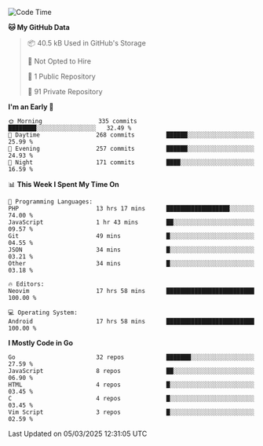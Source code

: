 
<!--START_SECTION:waka-->
![Code Time](http://img.shields.io/badge/Code%20Time-5%2C767%20hrs%2056%20mins-blue)

**🐱 My GitHub Data** 

> 📦 40.5 kB Used in GitHub's Storage 
 > 
> 🚫 Not Opted to Hire
 > 
> 📜 1 Public Repository 
 > 
> 🔑 91 Private Repository 
 > 
**I'm an Early 🐤** 

```text
🌞 Morning                335 commits         ████████░░░░░░░░░░░░░░░░░   32.49 % 
🌆 Daytime                268 commits         ██████░░░░░░░░░░░░░░░░░░░   25.99 % 
🌃 Evening                257 commits         ██████░░░░░░░░░░░░░░░░░░░   24.93 % 
🌙 Night                  171 commits         ████░░░░░░░░░░░░░░░░░░░░░   16.59 % 
```


📊 **This Week I Spent My Time On** 

```text
💬 Programming Languages: 
PHP                      13 hrs 17 mins      ██████████████████░░░░░░░   74.00 % 
JavaScript               1 hr 43 mins        ██░░░░░░░░░░░░░░░░░░░░░░░   09.57 % 
Git                      49 mins             █░░░░░░░░░░░░░░░░░░░░░░░░   04.55 % 
JSON                     34 mins             █░░░░░░░░░░░░░░░░░░░░░░░░   03.21 % 
Other                    34 mins             █░░░░░░░░░░░░░░░░░░░░░░░░   03.18 % 

🔥 Editors: 
Neovim                   17 hrs 58 mins      █████████████████████████   100.00 % 

💻 Operating System: 
Android                  17 hrs 58 mins      █████████████████████████   100.00 % 
```

**I Mostly Code in Go** 

```text
Go                       32 repos            ███████░░░░░░░░░░░░░░░░░░   27.59 % 
JavaScript               8 repos             ██░░░░░░░░░░░░░░░░░░░░░░░   06.90 % 
HTML                     4 repos             █░░░░░░░░░░░░░░░░░░░░░░░░   03.45 % 
C                        4 repos             █░░░░░░░░░░░░░░░░░░░░░░░░   03.45 % 
Vim Script               3 repos             █░░░░░░░░░░░░░░░░░░░░░░░░   02.59 % 
```




 Last Updated on 05/03/2025 12:31:05 UTC
<!--END_SECTION:waka-->
